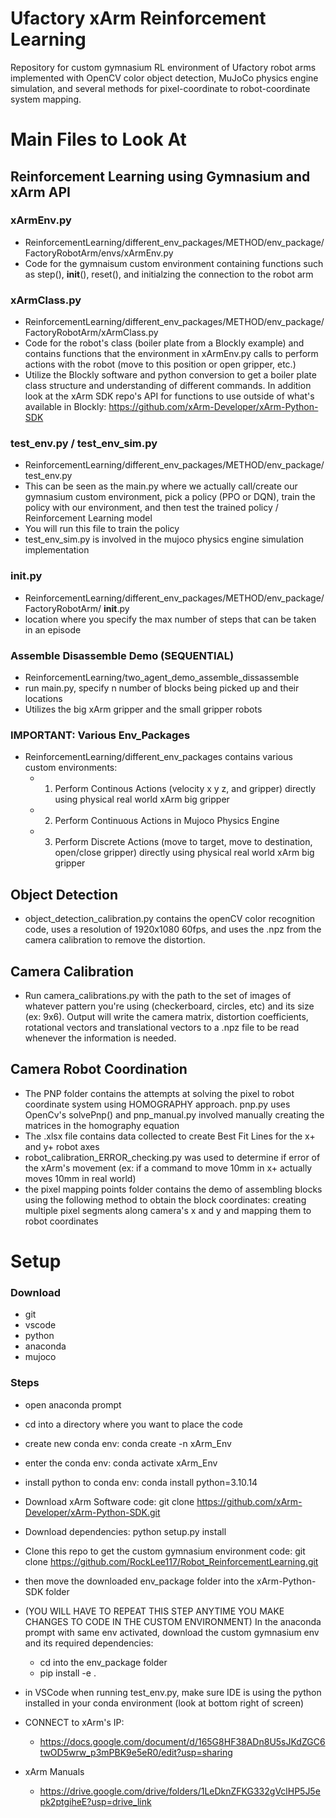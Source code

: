 # Ufactory xArm Reinforcement Learning
Repository for custom gymnasium RL environment of Ufactory robot arms implemented with OpenCV color object detection, MuJoCo physics engine simulation, and several methods for pixel-coordinate to robot-coordinate system mapping.    

# Main Files to Look At

## Reinforcement Learning using Gymnasium and xArm API

### xArmEnv.py
- ReinforcementLearning/different_env_packages/METHOD/env_package/FactoryRobotArm/envs/xArmEnv.py
- Code for the gymnaisum custom environment containing functions such as step(), __init__(), reset(), and initialzing the connection to the robot arm

### xArmClass.py
- ReinforcementLearning/different_env_packages/METHOD/env_package/FactoryRobotArm/xArmClass.py
- Code for the robot's class (boiler plate from a Blockly example) and contains functions that the environment in xArmEnv.py calls to perform actions with the robot (move to this position or open gripper, etc.)
- Utilize the Blockly software and python conversion to get a boiler plate class structure and understanding of different commands. In addition look at the xArm SDK repo's API for functions to use outside of what's available in Blockly: https://github.com/xArm-Developer/xArm-Python-SDK
   
### test_env.py / test_env_sim.py
- ReinforcementLearning/different_env_packages/METHOD/env_package/test_env.py
- This can be seen as the main.py where we actually call/create our gymnasium custom environment, pick a policy (PPO or DQN), train the policy with our environment, and then test the trained policy / Reinforcement Learning model
- You will run this file to train the policy
- test_env_sim.py is involved in the mujoco physics engine simulation implementation

### __init__.py
- ReinforcementLearning/different_env_packages/METHOD/env_package/FactoryRobotArm/ __init__.py
- location where you specify the max number of steps that can be taken in an episode

### Assemble Disassemble Demo (SEQUENTIAL)
- ReinforcementLearning/two_agent_demo_assemble_dissassemble
- run main.py, specify n number of blocks being picked up and their locations
- Utilizes the big xArm gripper and the small gripper robots

### IMPORTANT: Various Env_Packages
- ReinforcementLearning/different_env_packages contains various custom environments:
  - 1) Perform Continous Actions (velocity x y z, and gripper) directly using physical real world xArm big gripper
  - 2) Perform Continuous Actions in Mujoco Physics Engine
  - 3) Perform Discrete Actions (move to target, move to destination, open/close gripper) directly using physical real world xArm big gripper

## Object Detection
- object_detection_calibration.py contains the openCV color recognition code, uses a resolution of 1920x1080 60fps, and uses the .npz from the camera calibration to remove the distortion.

## Camera Calibration
- Run camera_calibrations.py with the path to the set of images of whatever pattern you're using (checkerboard, circles, etc) and its size (ex: 9x6). Output will write the camera matrix, distortion coefficients, rotational vectors and translational vectors to a .npz file to be read whenever the information is needed.

## Camera Robot Coordination
-  The PNP folder contains the attempts at solving the pixel to robot coordinate system using HOMOGRAPHY approach. pnp.py uses OpenCv's solvePnp() and pnp_manual.py involved manually creating the matrices in the homography equation
-  The .xlsx file contains data collected to create Best Fit Lines for the x+ and y+ robot axes
- robot_calibration_ERROR_checking.py was used to determine if error of the xArm's movement (ex: if a command to move 10mm in x+ actually moves 10mm in real world)
- the pixel mapping points folder contains the demo of assembling blocks using the following method to obtain the block coordinates: creating multiple pixel segments along camera's x and y and mapping them to robot coordinates 

# Setup 

### Download
- git
- vscode
- python
- anaconda
- mujoco

### Steps
- open anaconda prompt
- cd into a directory where you want to place the code
- create new conda env: conda create -n xArm_Env
- enter the conda env: conda activate xArm_Env
- install python to conda env: conda install python=3.10.14
- Download xArm Software code: git clone https://github.com/xArm-Developer/xArm-Python-SDK.git
- Download dependencies: python setup.py install
- Clone this repo to get the custom gymnasium environment code: git clone https://github.com/RockLee117/Robot_ReinforcementLearning.git
- then move the downloaded env_package folder into the xArm-Python-SDK folder
- (YOU WILL HAVE TO REPEAT THIS STEP ANYTIME YOU MAKE CHANGES TO CODE IN THE CUSTOM ENVIRONMENT) In the anaconda prompt with same env activated, download the custom gymnasium env and its required dependencies:
  - cd into the env_package folder
  - pip install -e .
- in VSCode when running test_env.py, make sure IDE is using the python installed in your conda environment (look at bottom right of screen)
- CONNECT to xArm's IP:
  - https://docs.google.com/document/d/165G8HF38ADn8U5sJKdZGC6twOD5wrw_p3mPBK9e5eR0/edit?usp=sharing

- xArm Manuals
  - https://drive.google.com/drive/folders/1LeDknZFKG332gVclHP5J5epk2ptgiheE?usp=drive_link 
